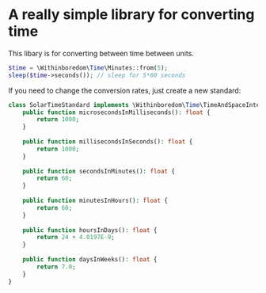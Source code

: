# A really simple library for converting time

This libary is for converting between time between units.

```php
$time = \Withinboredom\Time\Minutes::from(5);
sleep($time->seconds()); // sleep for 5*60 seconds
```

If you need to change the conversion rates, just create a new standard:

```php
class SolarTimeStandard implements \Withinboredom\Time\TimeAndSpaceInterface {
    public function microsecondsInMilliseconds(): float {
        return 1000;
    }
    
    public function millisecondsInSeconds(): float {
        return 1000;
    }
    
    public function secondsInMinutes(): float {
        return 60;
    }
    
    public function minutesInHours(): float {
        return 60;
    }
    
    public function hoursInDays(): float {
        return 24 + 4.0197E-9;
    }
    
    public function daysInWeeks(): float {
        return 7.0;
    }
}
```
